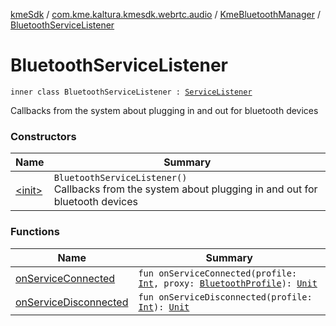 [kmeSdk](../../../index.md) / [com.kme.kaltura.kmesdk.webrtc.audio](../../index.md) / [KmeBluetoothManager](../index.md) / [BluetoothServiceListener](./index.md)

# BluetoothServiceListener

`inner class BluetoothServiceListener : `[`ServiceListener`](https://developer.android.com/reference/android/bluetooth/BluetoothProfile/ServiceListener.html)

Callbacks from the system about plugging in and out for bluetooth devices

### Constructors

| Name | Summary |
|---|---|
| [&lt;init&gt;](-init-.md) | `BluetoothServiceListener()`<br>Callbacks from the system about plugging in and out for bluetooth devices |

### Functions

| Name | Summary |
|---|---|
| [onServiceConnected](on-service-connected.md) | `fun onServiceConnected(profile: `[`Int`](https://kotlinlang.org/api/latest/jvm/stdlib/kotlin/-int/index.html)`, proxy: `[`BluetoothProfile`](https://developer.android.com/reference/android/bluetooth/BluetoothProfile.html)`): `[`Unit`](https://kotlinlang.org/api/latest/jvm/stdlib/kotlin/-unit/index.html) |
| [onServiceDisconnected](on-service-disconnected.md) | `fun onServiceDisconnected(profile: `[`Int`](https://kotlinlang.org/api/latest/jvm/stdlib/kotlin/-int/index.html)`): `[`Unit`](https://kotlinlang.org/api/latest/jvm/stdlib/kotlin/-unit/index.html) |
